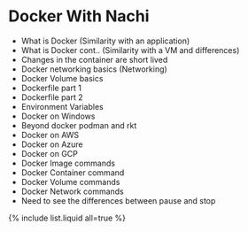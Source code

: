 # Docker With Nachi

 * What is Docker (Similarity with an application)
 * What is Docker cont.. (Similarity with a VM and differences)
 * Changes in the container are short lived 
 * Docker networking basics (Networking)
 * Docker Volume basics
 * Dockerfile part 1
 * Dockerfile part 2
 * Environment Variables
 * Docker on Windows
 * Beyond docker podman and rkt
 * Docker on AWS
 * Docker on Azure
 * Docker on GCP
 * Docker Image commands
 * Docker Container command
 * Docker Volume commands
 * Docker Network commands
 * Need to see the differences between pause and stop

{% include list.liquid all=true %}
